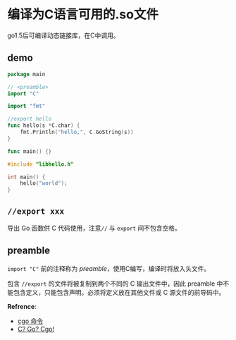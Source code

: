 # 编译为C语言可用的.so文件

go1.5后可编译动态链接库，在C中调用。

## demo
```go
package main

// <preamble>
import "C"

import "fmt"

//export hello
func hello(s *C.char) {
	fmt.Println("hello,", C.GoString(s))
}

func main() {}
```

```C++
#include "libhello.h"

int main() {
    hello("world");
}
```

## `//export xxx`
导出 Go 函数供 C 代码使用，注意`//` 与 `export` 间不包含空格。


## preamble
`import "C"` 前的注释称为 *preamble*，使用C编写，编译时将放入头文件。

包含 `//export` 的文件将被复制到两个不同的 C 输出文件中，因此 preamble 中不能包含定义，只能包含声明。必须将定义放在其他文件或 C 源文件的前导码中。

**Refrence**: 
- [cgo 命令](https://pkg.go.dev/cmd/cgo)
- [C? Go? Cgo!](https://go.dev/blog/cgo)